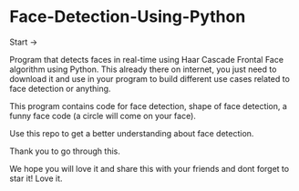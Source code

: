 # Face-Detection-Using-Python

Start -> 

Program that detects faces in real-time using Haar Cascade Frontal Face algorithm using Python. This already there on internet, you just need to download it and use in your program to build different use cases related to face detection or anything.

This program contains code for face detection, shape of face detection, a funny face code (a circle will come on your face).

Use this repo to get a better understanding about face detection.

Thank you to go through this.

We hope you will love it and share this with your friends and dont forget to star it! Love it.
